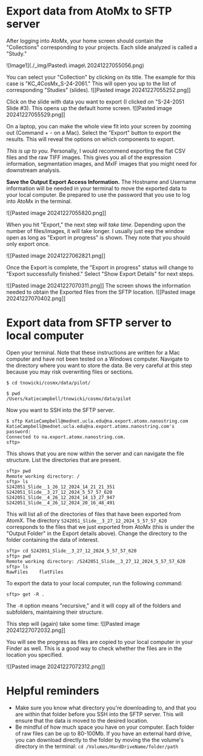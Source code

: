 # Export data from AtoMx to SFTP server
After logging into AtoMx, your home screen should contain the "Collections" corresponding to your projects. Each slide analyzed is called a "Study."

![Image1](./_img/Pasted\ image\ 20241227055056.png)

You can select your "Collection" by clicking on its title. The example for this case is "KC_4CosMx_S-24-2061." This will open you up to the list of corresponding "Studies" (slides).
![[Pasted image 20241227055252.png]]

Click on the slide with data you want to export (I clicked on "S-24-2051 Slide #3). This opens up the default home screen.
![[Pasted image 20241227055529.png]]

On a laptop, you can make the whole view fit into your screen by zooming out (Command + - on a Mac). Select the "Export" button to export the results. This will reveal the options on which components to export. 

*This is up to you.* Personally, I would recommend exporting the flat CSV files and the raw TIFF images. This gives you all of the expression information, segmentation images, and MxIF images that you might need for downstream analysis.

**Save the Output Export Access Information.** The Hostname and Username information will be needed in your terminal to move the exported data to your local computer. Be prepared to use the password that you use to log into AtoMx in the terminal.

![[Pasted image 20241227055820.png]]

When you hit "Export," the next step *will take time.* Depending upon the number of files/images, it will take longer. I usually just eep the window open as long as "Export in progress" is shown. They note that you should only export once.

![[Pasted image 20241227062821.png]]

Once the Export is complete, the "Export in progress" status will change to "Export successfully finished." Select "Show Export Details" for next steps.

![[Pasted image 20241227070311.png]]
The screen shows the information needed to obtain the Exported files from the SFTP location.
![[Pasted image 20241227070402.png]]
# Export data from SFTP server to local computer
Open your terminal. Note that these instructions are written for a Mac computer and have not been tested on a Windows computer. Navigate to the directory where you want to store the data. Be very careful at this step because you may risk overwriting files or sections.
```{bash}
$ cd tnowicki/cosmx/data/pilot/

$ pwd
/Users/katiecampbell/tnowicki/cosmx/data/pilot
```

Now you want to SSH into the SFTP server.
```{bash}
$ sftp KatieCampbell@mednet.ucla.edu@na.export.atomx.nanostring.com
KatieCampbell@mednet.ucla.edu@na.export.atomx.nanostring.com's password: 
Connected to na.export.atomx.nanostring.com.
sftp>
```

This shows that you are now within the server and can navigate the file structure. List the directories that are present.
```{bash}
sftp> pwd
Remote working directory: /
sftp> ls
S242051_Slide__1_26_12_2024_14_21_21_351                    S242051_Slide__3_27_12_2024_5_57_57_620                     
S242051_Slide__4_26_12_2024_14_13_27_947                    S242051_Slide__4_26_12_2024_20_16_48_491                    
```

This will list all of the directories of files that have been exported from AtomX. The directory `S242051_Slide__3_27_12_2024_5_57_57_620` corresponds to the files that we just exported from AtoMx (this is under the "Output Folder" in the Export details above). Change the directory to the folder containing the data of interest.
```{bash}
sftp> cd S242051_Slide__3_27_12_2024_5_57_57_620
sftp> pwd
Remote working directory: /S242051_Slide__3_27_12_2024_5_57_57_620
sftp> ls
RawFiles    flatFiles
```

To export the data to your local computer, run the following command:
```{bash}
sftp> get -R .
```

The `-R` option means "recursive," and it will copy all of the folders and subfolders, maintaining their structure.

This step will (again) take some time:
![[Pasted image 20241227072032.png]]

You will see the progress as files are copied to your local computer in your Finder as well. This is a good way to check whether the files are in the location you specified.

![[Pasted image 20241227072312.png]]
# Helpful reminders
* Make sure you know what directory you're downloading to, and that you are within that folder before you SSH into the SFTP server. This will ensure that the data is moved to the desired location.
* Be mindful of how much space you have on your computer. Each folder of raw files can be up to 80-100Mb. If you have an external hard drive, you can download directly to the folder by moving the the volume's directory in the terminal: `cd /Volumes/HardDriveName/folder/path`
